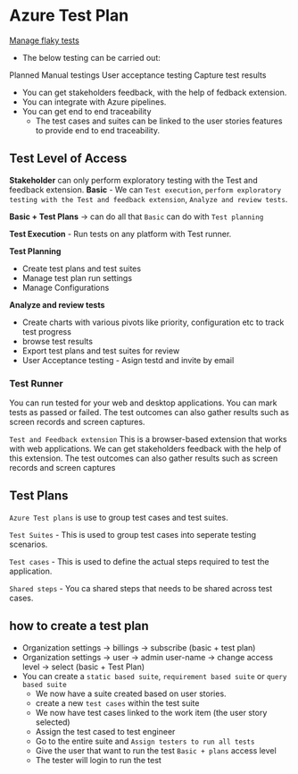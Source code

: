 # Azure Test Plan
[Manage flaky tests](https://learn.microsoft.com/en-us/azure/devops/pipelines/test/flaky-test-management?view=azure-devops)

- The below testing can be carried out:

Planned Manual testings
User acceptance testing
Capture test results

- You can get stakeholders feedback, with the help of fedback extension.
- You can integrate with Azure pipelines.
- You can get end to end traceability
  - The test cases and suites can be linked to the user stories features to provide end to end traceability.

## Test Level of Access

**Stakeholder** can only perform exploratory testing with the Test and feedback extension.
**Basic** - We can `Test execution`, `perform exploratory testing with the Test and feedback extension`, `Analyze and review tests`.

**Basic + Test Plans** -> can do all that `Basic` can do with `Test planning`

**Test Execution** - Run tests on any platform with Test runner.

**Test Planning** 

- Create test plans and test suites
- Manage test plan run settings
- Manage Configurations

**Analyze and review tests** 

- Create charts with various pivots like priority, configuration etc to track test progress
- browse test results
- Export test plans and test suites for review
- User Acceptance testing - Asign testd and invite by email

### Test Runner

You can run tested for your web and desktop applications.
You can mark tests as passed or failed.
The test outcomes can also gather results such as screen records and screen captures.

`Test and Feedback extension`
This is a browser-based extension that works with web applications.
We can get stakeholders feedback with the help of this extension.
The test outcomes can also gather results such as screen records and screen captures

## Test Plans

`Azure Test plans` is use to group test cases and test suites.

`Test Suites` - This is used to group test cases into seperate testing scenarios.

`Test cases` - This is used to define the actual steps required to test the application.

`Shared steps` - You ca shared steps that needs to be shared across test cases.

## how to create a test plan

- Organization settings -> billings -> subscribe (basic + test plan)
- Organization settings -> user -> admin user-name -> change access level -> select (basic + Test Plan)
- You can create a `static based suite`, `requirement based suite` or `query based suite`
  - We now have a suite created based on user stories.
  - create a new `test cases` within the test suite
  - We now have test cases linked to the work item (the user story selected)
  - Assign the test cased to test engineer
  - Go to the entire suite and `Assign testers to run all tests`
  - Give the user that want to run the test `Basic + plans` access level
  - The tester will login to run the test
